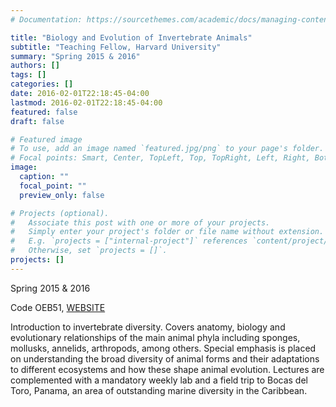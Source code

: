 ```yaml
---
# Documentation: https://sourcethemes.com/academic/docs/managing-content/

title: "Biology and Evolution of Invertebrate Animals"
subtitle: "Teaching Fellow, Harvard University"
summary: "Spring 2015 & 2016"
authors: []
tags: []
categories: []
date: 2016-02-01T22:18:45-04:00
lastmod: 2016-02-01T22:18:45-04:00
featured: false
draft: false

# Featured image
# To use, add an image named `featured.jpg/png` to your page's folder.
# Focal points: Smart, Center, TopLeft, Top, TopRight, Left, Right, BottomLeft, Bottom, BottomRight.
image:
  caption: ""
  focal_point: ""
  preview_only: false

# Projects (optional).
#   Associate this post with one or more of your projects.
#   Simply enter your project's folder or file name without extension.
#   E.g. `projects = ["internal-project"]` references `content/project/deep-learning/index.md`.
#   Otherwise, set `projects = []`.
projects: []
---
```


Spring 2015 & 2016

Code OEB51, [WEBSITE](https://canvas.harvard.edu/courses/10394)

Introduction to invertebrate diversity. Covers anatomy, biology and evolutionary relationships of the main animal phyla including sponges, mollusks, annelids, arthropods, among others. Special emphasis is placed on understanding the broad diversity of animal forms and their adaptations to different ecosystems and how these shape animal evolution. Lectures are complemented with a mandatory weekly lab and a field trip to Bocas del Toro, Panama, an area of outstanding marine diversity in the Caribbean.
